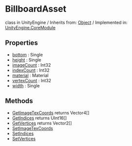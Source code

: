 # BillboardAsset
class in UnityEngine
 / Inherits from: <a href="https://docs.unity3d.com/6000.0/Documentation/ScriptReference/Object.html">Object</a> / Implemented in: <a href="https://docs.unity3d.com/6000.0/Documentation/ScriptReference/UnityEngine.CoreModule.html">UnityEngine.CoreModule</a>

## Properties
- <a href="https://docs.unity3d.com/6000.0/Documentation/ScriptReference/BillboardAsset-bottom.html">bottom</a> : Single
- <a href="https://docs.unity3d.com/6000.0/Documentation/ScriptReference/BillboardAsset-height.html">height</a> : Single
- <a href="https://docs.unity3d.com/6000.0/Documentation/ScriptReference/BillboardAsset-imageCount.html">imageCount</a> : Int32
- <a href="https://docs.unity3d.com/6000.0/Documentation/ScriptReference/BillboardAsset-indexCount.html">indexCount</a> : Int32
- <a href="https://docs.unity3d.com/6000.0/Documentation/ScriptReference/BillboardAsset-material.html">material</a> : Material
- <a href="https://docs.unity3d.com/6000.0/Documentation/ScriptReference/BillboardAsset-vertexCount.html">vertexCount</a> : Int32
- <a href="https://docs.unity3d.com/6000.0/Documentation/ScriptReference/BillboardAsset-width.html">width</a> : Single

## Methods
- <a href="https://docs.unity3d.com/6000.0/Documentation/ScriptReference/BillboardAsset.GetImageTexCoords.html">GetImageTexCoords</a> returns Vector4[]
- <a href="https://docs.unity3d.com/6000.0/Documentation/ScriptReference/BillboardAsset.GetIndices.html">GetIndices</a> returns UInt16[]
- <a href="https://docs.unity3d.com/6000.0/Documentation/ScriptReference/BillboardAsset.GetVertices.html">GetVertices</a> returns Vector2[]
- <a href="https://docs.unity3d.com/6000.0/Documentation/ScriptReference/BillboardAsset.SetImageTexCoords.html">SetImageTexCoords</a>
- <a href="https://docs.unity3d.com/6000.0/Documentation/ScriptReference/BillboardAsset.SetIndices.html">SetIndices</a>
- <a href="https://docs.unity3d.com/6000.0/Documentation/ScriptReference/BillboardAsset.SetVertices.html">SetVertices</a>
